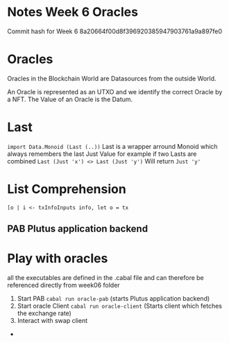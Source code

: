 # Notes Week 6 Oracles

Commit hash for Week 6
8a20664f00d8f396920385947903761a9a897fe0

# Oracles
Oracles in the Blockchain World are Datasources from the outside World.

An Oracle is represented as an UTXO and we identify the correct Oracle by a NFT.
The Value of an Oracle is the Datum.


# Last
`import Data.Monoid (Last (..))`
Last is a wrapper arround Monoid which always remembers the last Just Value
for example if two Lasts are combined
`Last (Just 'x') <> Last (Just 'y')`
Will return `Just 'y'`

# List Comprehension
`[o | i <- txInfoInputs info, let o = tx`

## PAB Plutus application backend


# Play with oracles
all the executables are defined in the .cabal file and can therefore be referenced directly from week06 folder
1. Start PAB `cabal run oracle-pab` (starts Plutus application backend)
2. Start oracle Client `cabal run oracle-client` (Starts client which fetches the exchange rate)
3. Interact with swap client
 * 


